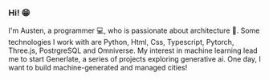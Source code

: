 ### Hi! :grin:  


I'm Austen, a programmer :computer:, who is passionate about architecture :house_with_garden:. Some technologies I work with are Python, Html, Css, Typescript, Pytorch, Three.js, PostrgreSQL and Omniverse. My interest in machine learning lead me to start Generlate, a series of projects exploring generative ai. One day, I want to build machine-generated and managed cities!

<!--
**Generlate/Generlate** is a ✨ _special_ ✨ repository because its `README.md` (this file) appears on your GitHub profile.

Here are some ideas to get you started:

- 🔭 I’m currently working on ...
- 🌱 I’m currently learning ...
- 👯 I’m looking to collaborate on ...
- 🤔 I’m looking for help with ...
- 💬 Ask me about ...
- 📫 How to reach me: ...
- 😄 Pronouns: ...
- ⚡ Fun fact: ...
-->
